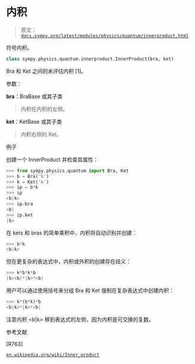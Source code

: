 # 内积

> 原文：[`docs.sympy.org/latest/modules/physics/quantum/innerproduct.html`](https://docs.sympy.org/latest/modules/physics/quantum/innerproduct.html)

符号内积。

```py
class sympy.physics.quantum.innerproduct.InnerProduct(bra, ket)
```

Bra 和 Ket 之间的未评估内积 [1]。

参数：

**bra**：BraBase 或其子类

> 内积在内积的左侧。

**ket**：KetBase 或其子类

> 内积右侧的 Ket。

例子

创建一个 InnerProduct 并检查其属性：

```py
>>> from sympy.physics.quantum import Bra, Ket
>>> b = Bra('b')
>>> k = Ket('k')
>>> ip = b*k
>>> ip
<b|k>
>>> ip.bra
<b|
>>> ip.ket
|k> 
```

在 kets 和 bras 的简单乘积中，内积将自动识别并创建：

```py
>>> b*k
<b|k> 
```

但在更复杂的表达式中，内积或外积的创建存在歧义：

```py
>>> k*b*k*b
|k><b|*|k>*<b| 
```

用户可以通过使用括号来分组 Bra 和 Ket 强制在复杂表达式中创建内积：

```py
>>> k*(b*k)*b
<b|k>*|k>*<b| 
```

注意内积 <b|k> 移到表达式的左侧，因为内积是可交换的复数。

参考文献

[R763]

[`en.wikipedia.org/wiki/Inner_product`](https://en.wikipedia.org/wiki/Inner_product)
